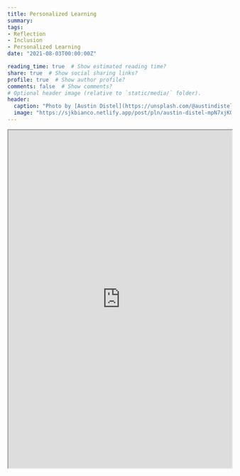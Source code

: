 ```yaml
---
title: Personalized Learning
summary: 
tags:
- Reflection
- Inclusion
- Personalized Learning
date: "2021-08-03T00:00:00Z"

reading_time: true  # Show estimated reading time?
share: true  # Show social sharing links?
profile: true  # Show author profile?
comments: false  # Show comments?
# Optional header image (relative to `static/media/` folder).
header:
  caption: "Photo by [Austin Distel](https://unsplash.com/@austindistel?utm_source=unsplash&utm_medium=referral&utm_content=creditCopyText) on [Unsplash](https://unsplash.com/s/photos/online-social-networks?utm_source=unsplash&utm_medium=referral&utm_content=creditCopyText)"
  image: "https://sjkbianco.netlify.app/post/pln/austin-distel-mpN7xjKQ_Ns-unsplash.jpg"
---
```


<iframe style="width: 100%; height: 760px;" src="https://www.flippity.net/sh.php?k=11eP7UzeixeEkUx2_XzP638cP8BVPJcOX3t_PZ8ndiMo"></iframe>
